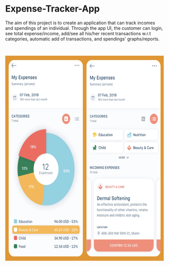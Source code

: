 # Expense-Tracker-App

The aim of this project is to create an application that can track incomes and spendings of an individual. Through the app UI, the customer can login, see total expense/income, add/see all his/her recent transactions w.r.t categories, automatic add of transactions, and spendings' graphs/reports.

<br>
<p align="center">
  <img src="https://github.com/thota-sasanth/Expense-Tracker-App/blob/main/expensetracker.png" width="680" height="650">
</p>
<br>
